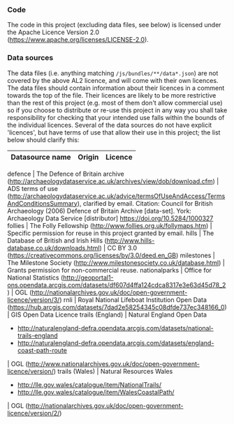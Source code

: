 ### Code
The code in this project (excluding data files, see below) is licensed under the Apache Licence Version 2.0 (https://www.apache.org/licenses/LICENSE-2.0).

### Data sources
The data files (i.e. anything matching `/js/bundles/**/data*.json`) are not covered by the above AL2 licence, and will come with their own licences. The data files should contain information about their licences in a comment towards the top of the file. Their licences are likely to be more restrictive than the rest of this project (e.g. most of them don't allow commercial use) so if you choose to distribute or re-use this project in any way you shall take responsibility for checking that your intended use falls within the bounds of the individual licences. Several of the data sources do not have explicit 'licences', but have terms of use that allow their use in this project; the list below should clarify this:

Datasource name | Origin | Licence
--------------- | ------ | -------

defence | The Defence of Britain archive (http://archaeologydataservice.ac.uk/archives/view/dob/download.cfm) | ADS terms of use (http://archaeologydataservice.ac.uk/advice/termsOfUseAndAccess/TermsAndConditionsSummary), clarified by email. Citation: Council for British Archaeology (2006) Defence of Britain Archive [data-set]. York: Archaeology Data Service [distributor] https://doi.org/10.5284/1000327
follies | The Folly Fellowship (http://www.follies.org.uk/follymaps.htm) | Specific permission for reuse in this project granted by email.
hills | The Database of British and Irish Hills (http://www.hills-database.co.uk/downloads.html) | CC BY 3.0 (https://creativecommons.org/licenses/by/3.0/deed.en_GB)
milestones | The Milestone Society (http://www.milestonesociety.co.uk/database.html) | Grants permission for non-commercial reuse.
nationalparks | Office for National Statistics (http://geoportal1-ons.opendata.arcgis.com/datasets/df607d4ffa124cdca8317e3e63d45d78_2) | OGL (http://nationalarchives.gov.uk/doc/open-government-licence/version/3/)
rnli | Royal National Lifeboat Institution Open Data (https://hub.arcgis.com/datasets/7dad2e58254345c08dfde737ec348166_0) | GIS Open Data Licence
trails (England) | Natural England Open Data<ul><li>http://naturalengland-defra.opendata.arcgis.com/datasets/national-trails-england</li><li>http://naturalengland-defra.opendata.arcgis.com/datasets/england-coast-path-route</li></ul> | OGL (http://www.nationalarchives.gov.uk/doc/open-government-licence/version/)
trails (Wales) | Natural Resources Wales<ul><li>http://lle.gov.wales/catalogue/item/NationalTrails/</li><li>http://lle.gov.wales/catalogue/item/WalesCoastalPath/</li></ul> | OGL (http://nationalarchives.gov.uk/doc/open-government-licence/version/2/)
